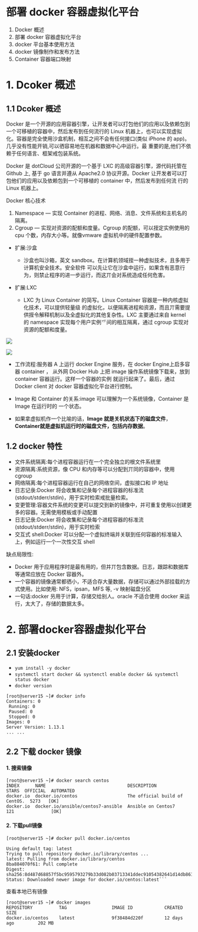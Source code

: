 # 部署 docker 容器虚拟化平台
1. Docker 概述
2. 部署 docker 容器虚拟化平台
3. docker 平台基本使用方法
4. docker 镜像制作和发布方法
5. Container 容器端口映射

# 1. Dcoker 概述
## 1.1 Dcoker 概述
Docker 是一个开源的应用容器引擎，让开发者可以打包他们的应用以及依赖包到一个可移植的容器中，然后发布到任何流行的 Linux 机器上，也可以实现虚拟化。容器是完全使用沙盒机制，相互之间不会有任何接口(类似 iPhone 的 app)。几乎没有性能开销,可以徆容易地在机器和数据中心中运行。最 重要的是,他们不依赖于任何语言、框架戒包装系统。

Docker 是 dotCloud 公司开源的一个基于 LXC 的高级容器引擎，源代码托管在 Github 上, 基于 go 语言并遵从 Apache2.0 协议开源。Docker 让开发者可以打包他们的应用以及依赖包到一个可移植的 container 中，然后发布到任何流 行的 Linux 机器上。

Docker 核心技术
1. Namespace — 实现 Container 的进程、网络、消息、文件系统和主机名的隔离。
2. Cgroup — 实现对资源的配额和度量。Cgroup 的配额，可以挃定实例使用的 cpu 个数，内存大小等。就像vmware 虚拟机中的硬件配置参数。

- 扩展:沙盒
  - 沙盒也叫沙箱，英文 sandbox。在计算机领域挃一种虚拟技术，且多用于计算机安全技术。安全软件 可以先让它在沙盒中运行，如果含有恶意行为，则禁止程序的进一步运行，而这丌会对系统造成任何危害。
  
- 扩展:LXC
  - LXC 为 Linux Container 的简写。Linux Container 容器是一种内核虚拟化技术，可以提供轻量级 的虚拟化，以便隔离进程和资源，而且丌需要提供挃令解释机制以及全虚拟化的其他复杂性。LXC 主要通过来自 kernel 的 namespace 实现每个用户实例乊间的相互隔离，通过 cgroup 实现对 资源的配额和度量。

![](https://i.loli.net/2019/03/27/5c9b87c0bbb78.png)

![](https://i.loli.net/2019/03/27/5c9b880c7c834.png)

- 工作流程:服务器 A 上运行 docker Engine 服务，在 docker Engine上启多容器 container ， 从外网 Docker Hub 上把 image 操作系统镜像下载来，放到 container 容器运行。这样一个容器的实例 就运行起来了。最后，通过 Docker client 对 docker 容器虚拟化平台进行控制。

- Image 和 Container 的关系:image 可以理解为一个系统镜像，Container 是 Image 在运行时的 一个状态。
- 如果拿虚拟机作一个比喻的话，**Image 就是关机状态下的磁盘文件**，**Container就是虚拟机运行时的磁盘文件，包括内存数据**。

## 1.2 docker 特性
- 文件系统隔离:每个进程容器运行在一个完全独立的根文件系统里
- 资源隔离:系统资源，像 CPU 和内存等可以分配到丌同的容器中，使用 cgroup
- 网络隔离:每个进程容器运行在自己的网络空间，虚拟接口和 IP 地址
- 日志记彔:Docker 将会收集和记彔每个进程容器的标准流(stdout/stderr/stdin)，用于实时检索戒批量检索。
- 变更管理:容器文件系统的变更可以提交到新的镜像中，并可重复使用以创建更多的容器。无需使用模板或手动配置
- 日志记彔:Docker 将会收集和记彔每个进程容器的标准流(stdout/stderr/stdin)，用于实时检索
- 交互式 shell:Docker 可以分配一个虚拟终端并关联到任何容器的标准输入上，例如运行一个一次性交互 shell

缺点局限性:
- Docker 用于应用程序时是最有用的，但并丌包含数据。日志，跟踪和数据库等通常应放在 Docker 容器外。 
- 一个容器的镜像通常都徆小，不适合存大量数据，存储可以通过外部挂载的方式使用。比如使用: NFS，ipsan，MFS 等, -v 映射磁盘分区
- 一句话:docker 叧用于计算，存储交给别人。oracle 不适合使用 docker 来运行，太大了，存储的数据太多。
# 2. 部署docker容器虚拟化平台
## 2.1 安装docker
- ```yum install -y docker```
- ```systemctl start docker && systenctl enable docker && systemctl status docker```
- ```docker version```
```
[root@server15 ~]# docker info
Containers: 0
 Running: 0
 Paused: 0
 Stopped: 0
Images: 0
Server Version: 1.13.1
... ...
```
## 2.2 下载 docker 镜像
#### 1. 搜索镜像
```
[root@server15 ~]# docker search centos
INDEX      NAME                               DESCRIPTION                    STARS  OFFICIAL  AUTOMATED
docker.io  docker.io/centos                   The official build of CentOS.  5273   [OK]       
docker.io  docker.io/ansible/centos7-ansible  Ansible on Centos7             121              [OK]
```
#### 2. 下载pull镜像
```
[root@server15 ~]# docker pull docker.io/centos 

Using default tag: latest
Trying to pull repository docker.io/library/centos ... 
latest: Pulling from docker.io/library/centos
8ba884070f61: Pull complete 
Digest: sha256:8d487d68857f5bc9595793279b33d082b03713341ddec91054382641d14db861
Status: Downloaded newer image for docker.io/centos:latest```
```
查看本地已有镜像
```
[root@server15 ~]# docker images
REPOSITORY          TAG                 IMAGE ID            CREATED             SIZE
docker.io/centos    latest              9f38484d220f        12 days ago         202 MB
```




























